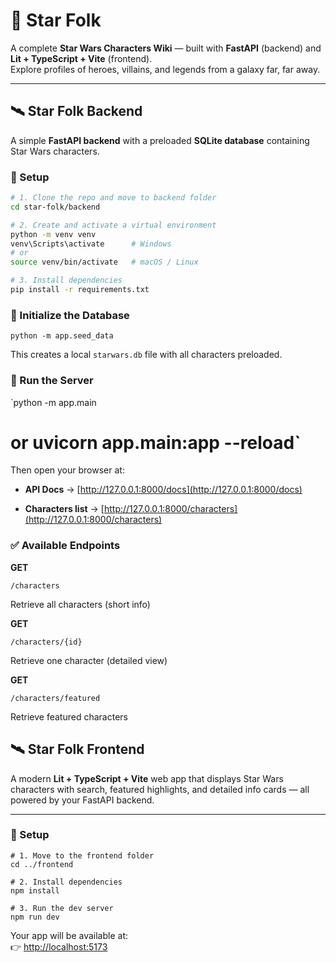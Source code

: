 # 🌠 Star Folk

A complete **Star Wars Characters Wiki** — built with **FastAPI** (backend) and **Lit + TypeScript + Vite** (frontend).  
Explore profiles of heroes, villains, and legends from a galaxy far, far away.

---

## 🛰️ Star Folk Backend

A simple **FastAPI backend** with a preloaded **SQLite database** containing Star Wars characters.

### 🚀 Setup

```bash
# 1. Clone the repo and move to backend folder
cd star-folk/backend

# 2. Create and activate a virtual environment
python -m venv venv
venv\Scripts\activate      # Windows
# or
source venv/bin/activate   # macOS / Linux

# 3. Install dependencies
pip install -r requirements.txt
```

### 🧠 Initialize the Database

`python -m app.seed_data` 

This creates a local `starwars.db` file with all characters preloaded.

### 🏃 Run the Server

`python -m app.main 
# or uvicorn app.main:app --reload` 

Then open your browser at:

-   **API Docs** → [http://127.0.0.1:8000/docs](http://127.0.0.1:8000/docs)
    
-   **Characters list** → [http://127.0.0.1:8000/characters](http://127.0.0.1:8000/characters)

### ✅ Available Endpoints

**GET**

`/characters`

Retrieve all characters (short info)

**GET**

`/characters/{id}`

Retrieve one character (detailed view)

**GET**

`/characters/featured`

Retrieve featured characters

## 🛰️ Star Folk Frontend

A modern **Lit + TypeScript + Vite** web app that displays Star Wars characters with search, featured highlights, and detailed info cards — all powered by your FastAPI backend.

----------

### 🚀 Setup
```
# 1. Move to the frontend folder
cd ../frontend

# 2. Install dependencies
npm install

# 3. Run the dev server
npm run dev
```


Your app will be available at:  
👉 [http://localhost:5173](http://localhost:5173)
